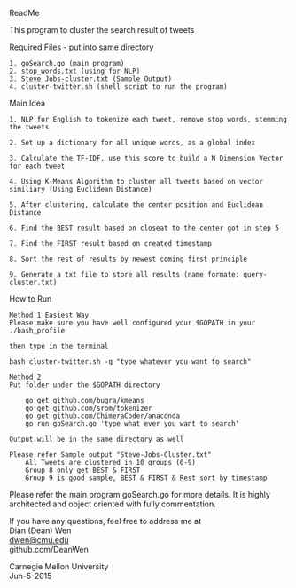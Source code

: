 ReadMe

This program to cluster the search result of tweets   

Required Files - put into same directory   

	1. goSearch.go (main program)
	2. stop_words.txt (using for NLP)
	3. Steve Jobs-cluster.txt (Sample Output)
	4. cluster-twitter.sh (shell script to run the program) 

Main Idea  

	1. NLP for English to tokenize each tweet, remove stop words, stemming the tweets

	2. Set up a dictionary for all unique words, as a global index

	3. Calculate the TF-IDF, use this score to build a N Dimension Vector for each tweet

	4. Using K-Means Algorithm to cluster all tweets based on vector similiary (Using Euclidean Distance)

	5. After clustering, calculate the center position and Euclidean Distance

	6. Find the BEST result based on closeat to the center got in step 5

	7. Find the FIRST result based on created timestamp

	8. Sort the rest of results by newest coming first principle

	9. Generate a txt file to store all results (name formate: query-cluster.txt)


How to Run
	
	Method 1 Easiest Way
	Please make sure you have well configured your $GOPATH in your ./bash_profile  
	
	then type in the terminal 
	
	bash cluster-twitter.sh -q "type whatever you want to search"
	
	Method 2
	Put folder under the $GOPATH directory 
	
		go get github.com/bugra/kmeans
		go get github.com/srom/tokenizer
		go get github.com/ChimeraCoder/anaconda 
		go run goSearch.go 'type what ever you want to search'  
 	
 	Output will be in the same directory as well  

 	Please refer Sample output "Steve-Jobs-Cluster.txt"  
 		All Tweets are clustered in 10 groups (0-9)  
 		Group 8 only get BEST & FIRST  
 		Group 9 is good sample, BEST & FIRST & Rest sort by timestamp  

Please refer the main program goSearch.go for more details. It is highly architected and object oriented with fully commentation.  

If you have any questions, feel free to address me at  
Dian (Dean) Wen  
dwen@cmu.edu  
github.com/DeanWen  
  
Carnegie Mellon University  
Jun-5-2015   
